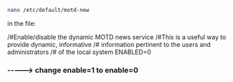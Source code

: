 ```bash
nano /etc/default/motd-new
```
in the file:

/#Enable/disable the dynamic MOTD news service
/#This is a useful way to provide dynamic, informative
/# information pertinent to the users and administrators
/# of the local system
ENABLED=0
### -----> change enable=1 to enable=0

